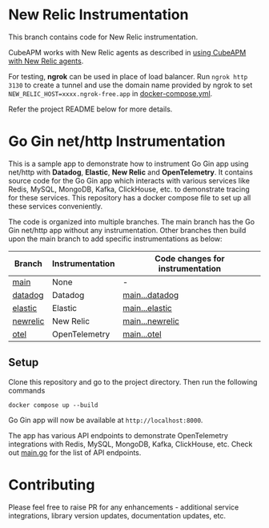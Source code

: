 # New Relic Instrumentation

This branch contains code for New Relic instrumentation.

CubeAPM works with New Relic agents as described in [using CubeAPM with New Relic agents](https://docs.cubeapm.com/instrumentation#using-cubeapm-with-new-relic-agents).

For testing, **ngrok** can be used in place of load balancer. Run `ngrok http 3130` to create a tunnel and use the domain name provided by ngrok to set `NEW_RELIC_HOST=xxxx.ngrok-free.app` in [docker-compose.yml](docker-compose.yml).

Refer the project README below for more details.

# Go Gin net/http Instrumentation

This is a sample app to demonstrate how to instrument Go Gin app using net/http with **Datadog**, **Elastic**, **New Relic** and **OpenTelemetry**. It contains source code for the Go Gin app which interacts with various services like Redis, MySQL, MongoDB, Kafka, ClickHouse, etc. to demonstrate tracing for these services. This repository has a docker compose file to set up all these services conveniently.

The code is organized into multiple branches. The main branch has the Go Gin net/http app without any instrumentation. Other branches then build upon the main branch to add specific instrumentations as below:

| Branch                                                                                         | Instrumentation | Code changes for instrumentation                                                                                |
| ---------------------------------------------------------------------------------------------- | --------------- | --------------------------------------------------------------------------------------------------------------- |
| [main](https://github.com/cubeapm/sample_app_go_gin_http/tree/main)         | None            | -                                                                                                               |
| [datadog](https://github.com/cubeapm/sample_app_go_gin_http/tree/datadog) | Datadog       | [main...datadog](https://github.com/cubeapm/sample_app_go_gin_http/compare/main...datadog) |
| [elastic](https://github.com/cubeapm/sample_app_go_gin_http/tree/elastic)         | Elastic   | [main...elastic](https://github.com/cubeapm/sample_app_go_gin_http/compare/main...elastic)         |
| [newrelic](https://github.com/cubeapm/sample_app_go_gin_http/tree/newrelic) | New Relic       | [main...newrelic](https://github.com/cubeapm/sample_app_go_gin_http/compare/main...newrelic) |
| [otel](https://github.com/cubeapm/sample_app_go_gin_http/tree/otel)         | OpenTelemetry   | [main...otel](https://github.com/cubeapm/sample_app_go_gin_http/compare/main...otel)         |

## Setup

Clone this repository and go to the project directory. Then run the following commands

```
docker compose up --build
```

Go Gin app will now be available at `http://localhost:8000`.

The app has various API endpoints to demonstrate OpenTelemetry integrations with Redis, MySQL, MongoDB, Kafka, ClickHouse, etc. Check out [main.go](main.go) for the list of API endpoints.

# Contributing

Please feel free to raise PR for any enhancements - additional service integrations, library version updates, documentation updates, etc.
